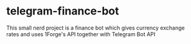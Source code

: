 # telegram-finance-bot
This small nerd project is a finance bot which gives currency exchange rates and  uses 1Forge's API together with Telegram Bot API 
